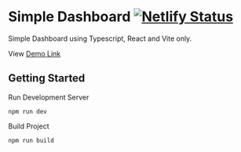 # Simple Dashboard [![Netlify Status](https://api.netlify.com/api/v1/badges/20a38dbd-d7cc-491e-adf3-e596af2eaf45/deploy-status)](https://app.netlify.com/sites/simple-dashboard-demo-sw/deploys)

Simple Dashboard using Typescript, React and Vite only.

View [Demo Link](https://simple-dashboard-demo-sw.netlify.app/)

## Getting Started

Run Development Server

```
npm run dev
```

Build Project

```
npm run build
```
